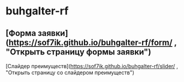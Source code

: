 # buhgalter-rf

[Форма заявки](https://sof7ik.github.io/buhgalter-rf/form/ , "Открыть страницу формы заявки")
---
[Слайдер преимуществ](https://sof7ik.github.io/buhgalter-rf/slider/ , "Открыть страницу со слайдером преимуществ")

